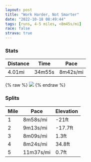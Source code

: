 ```yaml
---
layout: post
title: "Work Harder, Not Smarter"
date: "2022-10-18 08:49:44"
tags: [runs, 4-5 miles, <8m45s/mi]
race: false
strava: true
---
```


### Stats

| Distance | Time | Pace |
|----------|------|------|
|4.01mi|34m55s|8m42s/mi|

{% raw %}
<img src='https://maps.googleapis.com/maps/api/staticmap?maptype=roadmap&path=enc:{fwwFpvsbMGTWh@C^Op@c@h@KDg@j@AFBRGR@Jv@p@HREzAFZMh@KJUh@ER@HBHB_@z@z@LHj@BLDPd@E`@On@AlBTl@Ht@K|@Cx@O`Ac@jA_@bBd@X`@`@GHAAQKY[QEA@a@t@KXDNFHb@XrC|B~@p@l@j@pBnA^RlBnAd@Lh@p@v@`@fAd@j@Jp@XxFlA`@Lr@Nl@RDH]hAg@nBa@nAAJFDNAVWRi@f@sBh@_BTIVPd@TD\PZ`@Pp@PxAn@RZ?rCJr@PPDAJSJ_D?o@PoDJY`BLf@H\f@LFBJ?LKN@H[l@?PGd@Db@Cd@H\Kv@A`@HTTFBCAKDWXe@OkA?e@Dm@Re@FsAH}@@?pA`@\BADLb@GnAKh@BXGt@Hf@Bd@ShABHb@LF?DYASDQCUEsADsBJ_@@c@Lq@FOJF`@Bh@JZNInFGv@CfCBDH@`@BVOCu@LiBCWDuBJkAZo@z@NHcADeB?[CC[Ce@YIMuA_@YH[Ga@g@u@QaBs@IAa@PW?g@Qs@K]IYSk@W_@JWlAWRa@l@s@p@_@Ne@K_@Ba@Lg@Jm@@u@?s@MeCw@gAUa@Qi@QiAUMG{DeAkBa@YMq@_@}AaAkD_CyCuBkAo@qCkBEA?Bn@Xl@b@b@LPSPq@\iBz@sCRi@Ry@BM^u@Vw@HMF]AESSi@Qc@YUUe@m@?CZ{@?WPu@RUZg@Vm@Nc@Bk@CEU?CAYUSc@GOUSq@Kc@c@v@y@Rm@Nq@LYDALDNFd@AXPFAGAYYg@_@c@UK[BQb@gAXcAHi@BAKF&key=AIzaSyC1MId7bFpkLXNAaYhBSTb8jLyiSqzbDtM&size=800x800&markers=color:yellow|label:S|40.75646,-73.99801&markers=color:green|label:F|40.756149999999934,-73.99684999999995'>
{% endraw %}

### Splits

| Mile | Pace | Elevation |
|------|------|-----------|
|1|8m58s/mi|-21ft|
|2|9m13s/mi|-17.7ft|
|3|8m09s/mi|1.3ft|
|4|8m24s/mi|34.8ft|
|5|11m37s/mi|0.7ft|
